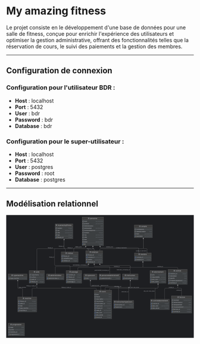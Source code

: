# My amazing fitness

Le projet consiste en le développement d'une base de données pour une salle de fitness, conçue pour enrichir l'expérience des utilisateurs et optimiser la gestion administrative, offrant des fonctionnalités telles que la réservation de cours, le suivi des paiements et la gestion des membres.

---

## Configuration de connexion

### Configuration pour l'utilisateur BDR :
- **Host** : localhost
- **Port** : 5432
- **User** : bdr
- **Password** : bdr
- **Database** : bdr

### Configuration pour le super-utilisateur :
- **Host** : localhost
- **Port** : 5432
- **User** : postgres
- **Password** : root
- **Database** : postgres

---

## Modélisation relationnel

![Schéma relationnel](https://github.com/Theodrosrun/bdr-projet/blob/main/docs/modelisation_relationnel.png)
